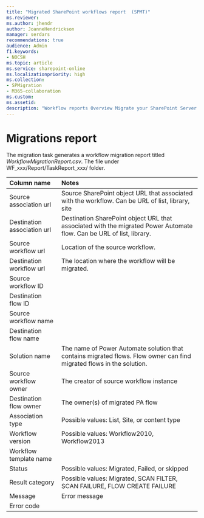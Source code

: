 ```yaml
---
title: "Migrated SharePoint workflows report  (SPMT)"
ms.reviewer: 
ms.author: jhendr
author: JoanneHendrickson
manager: serdars
recommendations: true
audience: Admin
f1.keywords:
- NOCSH
ms.topic: article
ms.service: sharepoint-online
ms.localizationpriority: high
ms.collection:
- SPMigration
- M365-collaboration
ms.custom: 
ms.assetid: 
description: "Workflow reports Overview Migrate your SharePoint Server workflows to Microsoft 365 using the SharePoint Migration Tool (SPMT)"
---
```



# Migrations report

The migration task generates a workflow migration report titled *WorkflowMigrationReport.csv*.  The file under WF_xxx/Report/TaskReport_xxx/ folder. 



|Column name|Notes|
|:-----|:-----|
|Source association url|Source SharePoint object URL that associated with the workflow. Can be URL of list, library, site |
|Destination association url|Destination SharePoint object URL that associated with the migrated Power Automate flow. Can be URL of list, library.|
|Source workflow url|Location of the source workflow.|	
|Destination workflow url|The location where the workflow will be migrated. |	
|Source workflow ID||	
|Destination flow ID||
|Source workflow name||	
|Destination flow name||		
|Solution name|The name of Power Automate solution that contains migrated flows. Flow owner can find migrated flows in the solution.| 
|Source workflow owner|	The creator of source workflow instance|
|Destination flow owner|The owner(s) of migrated PA flow|
|Association type|Possible values: List, Site, or content type|
|Workflow version|Possible values: Workflow2010, Workflow2013|
|Workflow template name||	
|Status|Possible values: Migrated, Failed, or skipped|
|Result category|Possible values: Migrated, SCAN FILTER, SCAN FAILURE, FLOW CREATE FAILURE|
|Message|Error message|
|Error code||